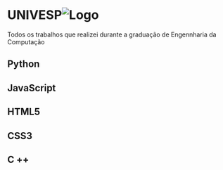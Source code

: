 
# UNIVESP![Logo](https://avatars.githubusercontent.com/u/1072389?s=30) 

Todos os trabalhos que realizei durante a graduação de Engennharia da Computação

## Python

## JavaScript

## HTML5

## CSS3

## C ++
